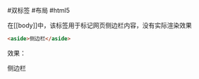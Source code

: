 #双标签 #布局 #html5

在[[body]]中，该标签用于标记网页侧边栏内容，没有实际渲染效果

```HTML
<aside>侧边栏</aside>
```

效果：

<aside>侧边栏</aside>
